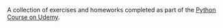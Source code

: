 A collection of exercises and homeworks completed as part of the [Python Course on Udemy](https://www.udemy.com/course/complete-python-bootcamp/).
